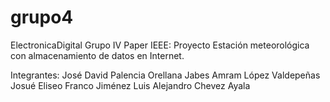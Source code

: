# grupo4

ElectronicaDigital Grupo IV
Paper IEEE: Proyecto Estación meteorológica con almacenamiento de datos en Internet.

Integrantes:
José David Palencia Orellana 
Jabes Amram López Valdepeñas 
Josué Eliseo Franco Jiménez 
Luis Alejandro Chevez Ayala 
